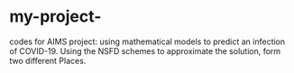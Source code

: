 # my-project-
codes for AIMS project: using mathematical models to predict an infection of COVID-19. 
Using the NSFD schemes to approximate the solution, form two different Places.
